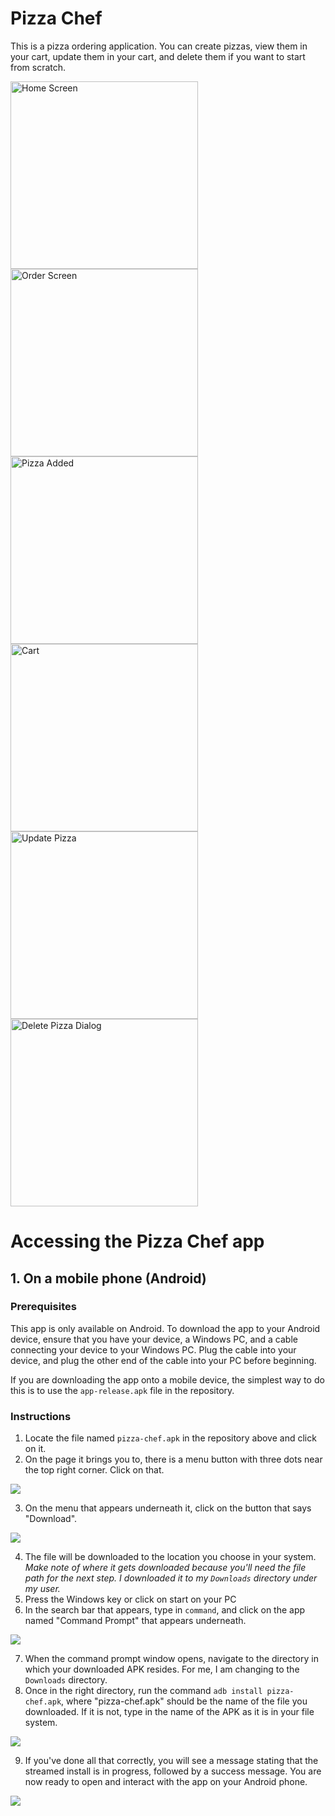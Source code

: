 # Pizza Chef
This is a pizza ordering application. You can create pizzas, view them in your cart, update them in your cart, and delete them if you want to start from scratch.

<div style="display: flex; justify-content: space-between; flex-wrap: wrap;">
  <img src="assets/documentation/flutter_04.png" alt="Home Screen" width="300"/>
  <img src="assets/documentation/flutter_03.png" alt="Order Screen" width="300"/>
  <img src="assets/documentation/flutter_09.png" alt="Pizza Added" width="300"/>
  <img src="assets/documentation/flutter_10.png" alt="Cart" width="300"/>
  <img src="assets/documentation/flutter_11.png" alt="Update Pizza" width="300"/>
  <img src="assets/documentation/flutter_12.png" alt="Delete Pizza Dialog" width="300"/>
</div>


# Accessing the Pizza Chef app

## 1. On a mobile phone (Android)

### Prerequisites
This app is only available on Android. To download the app to your Android device, ensure that you have your device, a Windows PC, and a cable connecting your device to your Windows PC. Plug the cable into your device, and plug the other end of the cable into your PC before beginning.

If you are downloading the app onto a mobile device, the simplest way to do this is to use the `app-release.apk` file in the repository.

### Instructions

1. Locate the file named `pizza-chef.apk` in the repository above and click on it.
2. On the page it brings you to, there is a menu button with three dots near the top right corner. Click on that.
<img src="assets/documentation/menu_button.png"/>

3. On the menu that appears underneath it, click on the button that says "Download".
<img src="assets/documentation/download_button.png"/>

4. The file will be downloaded to the location you choose in your system. *Make note of where it gets downloaded because you'll need the file path for the next step. I downloaded it to my `Downloads` directory under my user.*
5. Press the Windows key or click on start on your PC
6. In the search bar that appears, type in `command`, and click on the app named "Command Prompt" that appears underneath.
<img src="assets/documentation/command_prompt.png"/>

7. When the command prompt window opens, navigate to the directory in which your downloaded APK resides. For me, I am changing to the `Downloads` directory. 
8. Once in the right directory, run the command `adb install pizza-chef.apk`, where "pizza-chef.apk" should be the name of the file you downloaded. If it is not, type in the name of the APK as it is in your file system.
<img src="assets/documentation/commands_to_download.png"/>

9. If you've done all that correctly, you will see a message stating that the streamed install is in progress, followed by a success message. You are now ready to open and interact with the app on your Android phone.
<img src="assets/documentation/install_success.png"/>